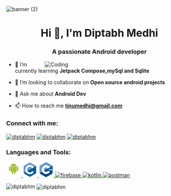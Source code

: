 ![banner (2)](https://github.com/diptabhm/diptabhm/assets/109970609/2f0b3e68-be0b-4d79-9b84-aad503ecea07)

<h1 align="center">Hi 👋, I'm Diptabh Medhi</h1>
<h3 align="center">A passionate Android developer</h3>

<img align="right" alt="Coding" width="400" src="https://i.pinimg.com/originals/3c/ea/02/3cea028f01c1a6c3c1453d0c9d296796.jpg">

- 🌱 I’m currently learning **Jetpack Compose,mySql and Sqlite**

- 👯 I’m looking to collaborate on **Open source android projects**

- 💬 Ask me about **Android Dev**

- 📫 How to reach me **tinumedhi@gmail.com**

<h3 align="left">Connect with me:</h3>
<p align="left">
<a href="https://www.codechef.com/users/diptabhm" target="blank"><img align="center" src="https://cdn.jsdelivr.net/npm/simple-icons@3.1.0/icons/codechef.svg" alt="diptabhm" height="30" width="40" /></a>
<a href="https://codeforces.com/profile/diptabhm" target="blank"><img align="center" src="https://raw.githubusercontent.com/rahuldkjain/github-profile-readme-generator/master/src/images/icons/Social/codeforces.svg" alt="diptabhm" height="30" width="40" /></a>
<a href="https://www.leetcode.com/diptabhm" target="blank"><img align="center" src="https://raw.githubusercontent.com/rahuldkjain/github-profile-readme-generator/master/src/images/icons/Social/leet-code.svg" alt="diptabhm" height="30" width="40" /></a>
</p>

<h3 align="left">Languages and Tools:</h3>
<p align="left"> <a href="https://developer.android.com" target="_blank" rel="noreferrer"> <img src="https://raw.githubusercontent.com/devicons/devicon/master/icons/android/android-original-wordmark.svg" alt="android" width="40" height="40"/> </a> <a href="https://www.cprogramming.com/" target="_blank" rel="noreferrer"> <img src="https://raw.githubusercontent.com/devicons/devicon/master/icons/c/c-original.svg" alt="c" width="40" height="40"/> </a> <a href="https://www.w3schools.com/cpp/" target="_blank" rel="noreferrer"> <img src="https://raw.githubusercontent.com/devicons/devicon/master/icons/cplusplus/cplusplus-original.svg" alt="cplusplus" width="40" height="40"/> </a> <a href="https://firebase.google.com/" target="_blank" rel="noreferrer"> <img src="https://www.vectorlogo.zone/logos/firebase/firebase-icon.svg" alt="firebase" width="40" height="40"/> </a> <a href="https://kotlinlang.org" target="_blank" rel="noreferrer"> <img src="https://www.vectorlogo.zone/logos/kotlinlang/kotlinlang-icon.svg" alt="kotlin" width="40" height="40"/> </a> <a href="https://postman.com" target="_blank" rel="noreferrer"> <img src="https://www.vectorlogo.zone/logos/getpostman/getpostman-icon.svg" alt="postman" width="40" height="40"/> </a> </p>

<p><img align="left" src="https://github-readme-stats.vercel.app/api/top-langs?username=diptabhm&show_icons=true&locale=en&layout=compact" alt="diptabhm" /></p>

<p>&nbsp;<img align="center" src="https://github-readme-stats.vercel.app/api?username=diptabhm&show_icons=true&locale=en" alt="diptabhm" /></p>
